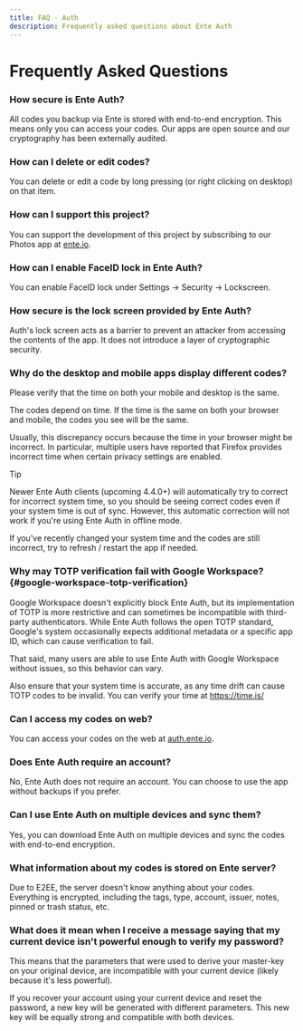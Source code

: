 ```yaml
---
title: FAQ - Auth
description: Frequently asked questions about Ente Auth
---
```


# Frequently Asked Questions

### How secure is Ente Auth?

All codes you backup via Ente is stored with end-to-end encryption. This means
only you can access your codes. Our apps are open source and our cryptography
has been externally audited.

### How can I delete or edit codes?

You can delete or edit a code by long pressing (or right clicking on desktop) on
that item.

### How can I support this project?

You can support the development of this project by subscribing to our Photos app
at [ente.io](https://ente.io).

### How can I enable FaceID lock in Ente Auth?

You can enable FaceID lock under Settings → Security → Lockscreen.

### How secure is the lock screen provided by Ente Auth?

Auth's lock screen acts as a barrier to prevent an attacker from accessing the
contents of the app. It does not introduce a layer of cryptographic security.

### Why do the desktop and mobile apps display different codes?

Please verify that the time on both your mobile and desktop is the same.

The codes depend on time. If the time is the same on both your browser and
mobile, the codes you see will be the same.

Usually, this discrepancy occurs because the time in your browser might be
incorrect. In particular, multiple users have reported that Firefox provides
incorrect time when certain privacy settings are enabled.

> [!TIP]
>
> Newer Ente Auth clients (upcoming 4.4.0+) will automatically try to correct
> for incorrect system time, so you should be seeing correct codes even if your
> system time is out of sync. However, this automatic correction will not work
> if you're using Ente Auth in offline mode.
>
> If you've recently changed your system time and the codes are still incorrect,
> try to refresh / restart the app if needed.

### Why may TOTP verification fail with Google Workspace? {#google-workspace-totp-verification}

Google Workspace doesn't explicitly block Ente Auth, but its implementation of TOTP is more restrictive and can sometimes be incompatible with third-party authenticators. While Ente Auth follows the open TOTP standard, Google's system occasionally expects additional metadata or a specific app ID, which can cause verification to fail. 

That said, many users are able to use Ente Auth with Google Workspace without issues, so this behavior can vary.

Also ensure that your system time is accurate, as any time drift can cause TOTP codes to be invalid. You can verify your time at https://time.is/

### Can I access my codes on web?

You can access your codes on the web at [auth.ente.io](https://auth.ente.io).

### Does Ente Auth require an account?

No, Ente Auth does not require an account. You can choose to use the app without
backups if you prefer.

### Can I use Ente Auth on multiple devices and sync them?

Yes, you can download Ente Auth on multiple devices and sync the codes with
end-to-end encryption.

### What information about my codes is stored on Ente server?

Due to E2EE, the server doesn't know anything about your codes. Everything is
encrypted, including the tags, type, account, issuer, notes, pinned or trash
status, etc.

### What does it mean when I receive a message saying that my current device isn't powerful enough to verify my password?

This means that the parameters that were used to derive your master-key on your
original device, are incompatible with your current device (likely because it's
less powerful).

If you recover your account using your current device and reset the password, a
new key will be generated with different parameters. This new key will be
equally strong and compatible with both devices.

